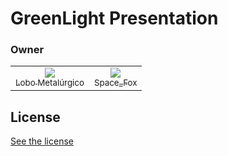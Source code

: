 # GreenLight Presentation

### Owner

<table>
<tr>
<td align="center">
<a href="https://github.com/LoboMetalurgico"><img src="https://avatars.githubusercontent.com/u/43734867?s=128&v=4" witdh="115"><br><sub>Lobo Metalúrgico</sub></a>
</td>
<td align="center">
<a href="https://github.com/emanuelfranklyn"><img src="https://avatars.githubusercontent.com/u/44732812?s=128&v=4" witdh="115"><br><sub>Space_Fox</sub></a>
</td>
</tr>
</table>

## License

[See the license](https://github.com/SpinApps/SpinMusicPlayerDesktop/blob/main/LICENSE)
